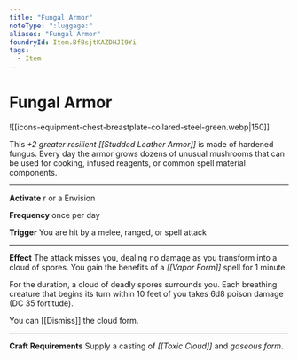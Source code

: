```yaml
---
title: "Fungal Armor"
noteType: ":luggage:"
aliases: "Fungal Armor"
foundryId: Item.BfBsjtKAZDHJI9Yi
tags:
  - Item
---
```


# Fungal Armor
![[icons-equipment-chest-breastplate-collared-steel-green.webp|150]]

This _+2 greater resilient [[Studded Leather Armor]]_ is made of hardened fungus. Every day the armor grows dozens of unusual mushrooms that can be used for cooking, infused reagents, or common spell material components.

* * *

**Activate** r or a Envision

**Frequency** once per day

**Trigger** You are hit by a melee, ranged, or spell attack

* * *

**Effect** The attack misses you, dealing no damage as you transform into a cloud of spores. You gain the benefits of a _[[Vapor Form]]_ spell for 1 minute.

For the duration, a cloud of deadly spores surrounds you. Each breathing creature that begins its turn within 10 feet of you takes 6d8 poison damage (DC 35 fortitude).

You can [[Dismiss]] the cloud form.

* * *

**Craft Requirements** Supply a casting of _[[Toxic Cloud]]_ and _gaseous form_.
